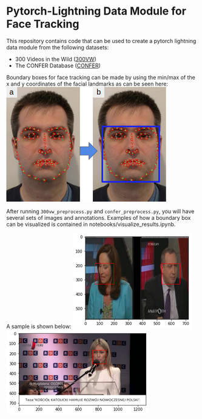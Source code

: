# Pytorch-Lightning Data Module for Face Tracking

This repository contains code that can be used to create a pytorch lightning data module from the following datasets:

- 300 Videos in the Wild ([300VW](https://ibug.doc.ic.ac.uk/resources/300-VW/))
- The CONFER Database ([CONFER](https://ibug.doc.ic.ac.uk/resources/confer/))

Boundary boxes for face tracking can be made by using the min/max of the x and y coordinates of the facial landmarks as can be seen here:
![Image](./images/minmax.png)

After running `300vw_preprocess.py` and `confer_preprocess.py`, you will have several sets of images and annotations.
Examples of how a boundary box can be visualized is contained in notebooks/visualize_results.ipynb.

A sample is shown below:
![Example 1.](./images/ex1.png)
![Example 2.](./images/ex2.png)
